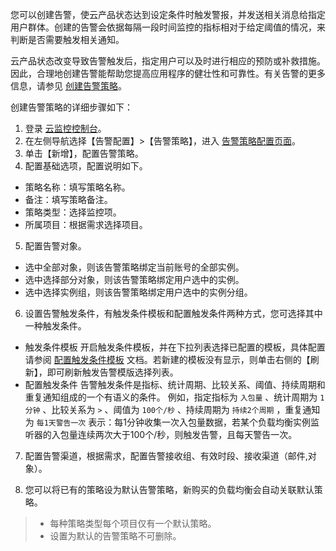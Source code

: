 您可以创建告警，使云产品状态达到设定条件时触发警报，并发送相关消息给指定用户群体。创建的告警会依据每隔一段时间监控的指标相对于给定阈值的情况，来判断是否需要触发相关通知。

云产品状态改变导致告警触发后，指定用户可以及时进行相应的预防或补救措施。因此，合理地创建告警能帮助您提高应用程序的健壮性和可靠性。有关告警的更多信息，请参见 [创建告警策略](https://intl.cloud.tencent.com/document/product/248/6215)。

创建告警策略的详细步骤如下：
1. 登录 [云监控控制台](https://console.cloud.tencent.com/monitor/overview)。
2. 在左侧导航选择【告警配置】>【告警策略】，进入 [告警策略配置页面](https://console.cloud.tencent.com/monitor/policylist)。
3. 单击【新增】，配置告警策略。
4. 配置基础选项，配置说明如下。
 - 策略名称：填写策略名称。
 - 备注：填写策略备注。
 - 策略类型：选择监控项。
 - 所属项目：根据需求选择项目。

5. 配置告警对象。
 - 选中全部对象，则该告警策略绑定当前账号的全部实例。
 - 选中选择部分对象，则该告警策略绑定用户选中的实例。
 - 选中选择实例组，则该告警策略绑定用户选中的实例分组。

6. 设置告警触发条件，有触发条件模板和配置触发条件两种方式，您可选择其中一种触发条件。
 - 触发条件模板
  开启触发条件模板，并在下拉列表选择已配置的模板，具体配置请参阅 [配置触发条件模板](https://intl.cloud.tencent.com/document/product/248/32817) 文档。若新建的模板没有显示，则单击右侧的【刷新】，即可刷新触发告警模版选择列表。
 - 配置触发条件
告警触发条件是指标、统计周期、比较关系、阈值、持续周期和重复通知组成的一个有语义的条件。
例如，指定指标为 `入包量` 、统计周期为 `1分钟` 、比较关系为 `>` 、阈值为 `100个/秒` 、持续周期为 `持续2个周期` ，重复通知为 `每1天警告一次` 表示：每1分钟收集一次入包量数据，若某个负载均衡实例监听器的入包量连续两次大于100个/秒，则触发告警，且每天警告一次。

7. 配置告警渠道，根据需求，配置告警接收组、有效时段、接收渠道（邮件,对象）。

8. 您可以将已有的策略设为默认告警策略，新购买的负载均衡会自动关联默认策略。

>
>- 每种策略类型每个项目仅有一个默认策略。
>- 设置为默认的告警策略不可删除。
